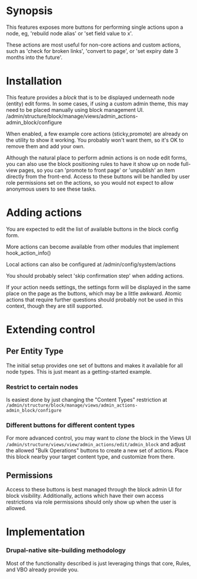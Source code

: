 # Synopsis

This features exposes more buttons for performing single actions upon a node,
 eg, 'rebuild node alias' or 'set field value to x'.

These actions are most useful for non-core actions and custom actions, such as
 'check for broken links', 'convert to page',
 or 'set expiry date 3 months into the future'.

# Installation

This feature provides a *block* that is to be displayed underneath
 node (entity) edit forms.
In some cases, if using a custom admin theme, this may need to be placed
 manually using block management UI.
 /admin/structure/block/manage/views/admin_actions-admin_block/configure
 
When enabled, a few example core actions (sticky,promote) are already on the
 utility to show it working.
 You probably won't want them, so it's OK to remove them and add your own.
 
Although the natural place to perform admin actions is on node edit forms, 
 you can also use the block positioning rules to have it show up on node
 full-view pages, so you can 'promote to front page' or 'unpublish' an item
 directly from the front-end.
 Access to these buttons will be handled by user role permissions set on the
 actions, so you would not expect to allow anonymous users to see these tasks.
 
# Adding actions

You are expected to edit the list of available buttons in the block config
form.

More actions can become available from other modules that implement
 hook_action_info() 

Local actions can also be configured at /admin/config/system/actions

You should probably select 'skip confirmation step' when adding actions.

If your action needs settings, the settings form will be displayed 
 in the same place on the page as the buttons, which may be a little awkward.
 Atomic actions that require further questions should probably not be used
 in this context, though they are still supported.

# Extending control

## Per Entity Type

The initial setup provides one set of buttons and makes it available
 for all node types. This is just meant as a getting-started example.

### Restrict to certain nodes

Is easiest done by just changing the "Content Types" restriction at
 `/admin/structure/block/manage/views/admin_actions-admin_block/configure`

### Different buttons for different content types

For more advanced control, you may want to *clone* the block in the Views UI
`/admin/structure/views/view/admin_actions/edit/admin_block`
and adjust the allowed "Bulk Operations" buttons to create a new set of actions.
Place this block nearby your target content type, and customize from there.

## Permissions

Access to these buttons is best managed through the block admin UI for 
 block visibility.
 Additionally, actions which have their own access restrictions via role
 permissions should only show up when the user is allowed.

# Implementation

### Drupal-native site-building methodology

Most of the functionality described is just leveraging things that core, 
 Rules, and VBO already provide you. 

